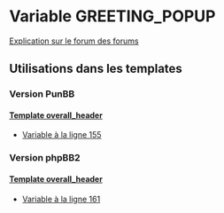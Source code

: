 # Variable GREETING_POPUP
[Explication sur le forum des forums](http://forum.forumactif.com/t294113-listing-des-variables#GREETING_POPUP)
## Utilisations dans les templates
### Version PunBB
#### [Template overall_header](punbb/overall_header.md)
* [Variable à la ligne 155](../punbb/overall_header.tpl#L155)
### Version phpBB2
#### [Template overall_header](subsilver/overall_header.md)
* [Variable à la ligne 161](../subsilver/overall_header.tpl#L161)